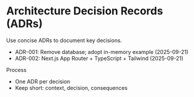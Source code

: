 # Architecture Decision Records (ADRs)

Use concise ADRs to document key decisions.

- ADR-001: Remove database; adopt in-memory example (2025-09-21)
- ADR-002: Next.js App Router + TypeScript + Tailwind (2025-09-21)

Process

- One ADR per decision
- Keep short: context, decision, consequences
